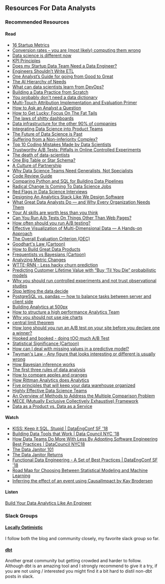 ## Resources For Data Analysts

### Recommended Resources
#### Read
- [16 Startup Metrics](https://a16z.com/2015/08/21/16-metrics/)
- [Conversion rates – you are (most likely) computing them wrong](https://erikbern.com/2017/05/23/conversion-rates-you-are-most-likely-computing-them-wrong.html)
- [Data science is different now](https://veekaybee.github.io/2019/02/13/data-science-is-different/)
- [KPI Principles](https://www.locallyoptimistic.com/post/kpis/)
- [Does my Startup Data Team Need a Data Engineer?](https://blog.fishtownanalytics.com/does-my-startup-data-team-need-a-data-engineer-b6f4d68d7da9)
- [Engineers Shouldn’t Write ETL](https://multithreaded.stitchfix.com/blog/2016/03/16/engineers-shouldnt-write-etl/)
- [One Analyst’s Guide for going from Good to Great](https://blog.fishtownanalytics.com/one-analysts-guide-for-going-from-good-to-great-6697e67e37d9)
- [The AI Hierarchy of Needs](https://hackernoon.com/the-ai-hierarchy-of-needs-18f111fcc007)
- [What can data scientists learn from DevOps?](https://redmonk.com/dberkholz/2012/11/06/what-can-data-scientists-learn-from-devops/)
- [Building a Data Practice from Scratch](https://www.locallyoptimistic.com/post/building-a-data-practice/)
- [You probably don't need a data dictionary](https://www.locallyoptimistic.com/post/data_dictionaries/)
- [Multi-Touch Attribution Implementation and Evaluation Primer](https://www.iab.com/wp-content/uploads/2017/04/IAB_Multi-Touch_Attribution_Primer_2017-04.pdf)
- [How to Ask an Analyst a Question](https://mode.com/blog/how-to-ask-an-analyst-a-question)
- [How to Get Lucky: Focus On The Fat Tails](https://taylorpearson.me/luck/)
- [The laws of shitty dashboards](http://attackwithnumbers.com/the-laws-of-shitty-dashboard)
- [Data infrastructure for the other 90% of companies](https://www.slideshare.net/martinloetzsch/data-infrastructure-for-the-other-90-of-companies)
- [Integrating Data Science into Product Teams](https://medium.com/@TweetAnnaMarie/integrating-data-science-into-product-teams-a-brief-primer-b2841236384b)
- [The Future of Data Science is Past](http://koaning.io/posts/the-future-is-past/)
- [Suffering from a Non-inferiority Complex?](https://multithreaded.stitchfix.com/blog/2019/05/06/noninferiority/)
- [Top 10 Coding Mistakes Made by Data Scientists](https://towardsdatascience.com/top-10-coding-mistakes-made-by-data-scientists-bb5bc82faaee)
- [Trustworthy A/B Tests: Pitfalls in
Online Controlled Experiments](https://exp-platform.com/Documents/2017-05-17EmetricsControlledExperimentsPitfallsKohaviNR.pdf)
- [The death of data-scientists](https://medium.com/analytics-and-data/the-death-of-data-scientists-2d0d3289fba5)
- [One Big Table or Star Schema?](https://fivetran.com/blog/obt-star-schema)
- [A Culture of Partnership](https://www.locallyoptimistic.com/post/culture_of_partnership/)
- [Why Data Science Teams Need Generalists, Not Specialists
](https://hbr.org/2019/03/why-data-science-teams-need-generalists-not-specialists)
- [Code Review Guide](https://github.com/thoughtbot/guides/tree/master/code-review)
- [Comparing Python and SQL for Building Data Pipelines](https://towardsdatascience.com/python-vs-sql-comparison-for-data-pipelines-8ca727b34032)
- [Radical Change Is Coming To Data Science Jobs](https://www.forbes.com/sites/forbestechcouncil/2019/03/01/radical-change-is-coming-to-data-science-jobs/#29a5ac09dfcc)
- [Red Flags in Data Science Interviews](https://hookedondata.org/red-flags-in-data-science-interviews/)
- [Designing An Analytics Stack Like We Design Software](https://mode.com/blog/designing-analytics-stacks-like-software)
- [What Great Data Analysts Do — and Why Every Organization Needs Them](https://hbr.org/2018/12/what-great-data-analysts-do-and-why-every-organization-needs-them)
- [Your AI skills are worth less than you think](https://www.kdnuggets.com/2019/01/your-ai-skills-worth-less-than-you-think.html)
- [Can You Run A/b Tests On Things Other Than Web Pages?](https://www.quora.com/Can-You-Run-A-b-Tests-On-Things-Other-Than-Web-Pages/answer/Ronny-Kohavi?ch=2&srid=OqGC)
- [How often should you run A/B testing?](https://www.quora.com/How-often-should-you-run-A-B-testing/answer/Ronny-Kohavi?ch=2&srid=OqGC)
- [Effective Visualization of Multi-Dimensional Data — A Hands-on Approach](https://medium.com/swlh/effective-visualization-of-multi-dimensional-data-a-hands-on-approach-b48f36a56ee8)
- [The Overall Evaluation Criterion (OEC)](https://onedrive.live.com/view.aspx?resid=8612090E610871E4!282179&ithint=file%2cdocx&authkey=!ANFGOBrhVt91ODk)
- [Goodhart's Law (Cartoon)](https://twitter.com/rshotton/status/1072073984500527109)
- [How to Build Great Data Products](https://hbr.org/2018/10/how-to-build-great-data-products)
- [Frequentists vs Bayesians (Cartoon)](https://xkcd.com/1132/)
- [Analyzing Metric Changes](https://medium.com/sequoia-capital/analyzing-metric-changes-c4144ee436a#---0-154)
- [WTTE-RNN - Less hacky churn prediction](https://ragulpr.github.io/2016/12/22/WTTE-RNN-Hackless-churn-modeling/)
- [Predicting Customer Lifetime Value with “Buy ‘Til You Die” probabilistic models](https://towardsdatascience.com/predicting-customer-lifetime-value-with-buy-til-you-die-probabilistic-models-in-python-f5cac78758d9)
- [Why you should run controlled experiments and not trust observational studies](https://www.nytimes.com/2018/08/06/upshot/employer-wellness-programs-randomized-trials.html)
- [Stop letting the data decide](http://www.nielshoven.com/stop-letting-the-data-decide)
- [PostgreSQL vs. pandas — how to balance tasks between server and client side](https://medium.com/carwow-product-engineering/sql-vs-pandas-how-to-balance-tasks-between-server-and-client-side-9e2f6c95677)
- [Building Analytics at 500px](https://medium.com/@samson_hu/building-analytics-at-500px-92e9a7005c83)
- [How to structure a high performance Analytics Team](https://towardsdatascience.com/how-to-structure-a-high-performance-analytics-team-f564c92a1aaa)
- [Why you should not use pie charts](https://twitter.com/MaxCRoser/status/857389434756505600)
- [central limit theorem](https://towardsdatascience.com/the-only-theorem-data-scientists-need-to-know-a50a263d013c)
- [How long should you run an A/B test on your site before you declare one a winner?](https://www.quora.com/How-long-should-you-run-an-A-B-test-on-your-site-before-you-declare-one-a-winner/answer/Ronny-Kohavi?share=1c83538b)
- [Hooked and booked - doing tOO much A/B Test](https://adactio.com/journal/13109)
- [Statistical Significance (Cartoon)](https://xkcd.com/882/)
- [How can I deal with missing values in a predictive model?](https://www.quora.com/How-can-I-deal-with-missing-values-in-a-predictive-model/answer/Claudia-Perlich?share=569f82a1)
- [Twyman's Law - Any figure that looks interesting or different is usually wrong](https://www.exp-platform.com/Documents/TwymansLaw.pdf)
- [How Bayesian inference works](http://brohrer.github.io/how_bayesian_inference_works.html)
- [The first three rules of data analysis](https://medium.com/@pete/the-first-three-rules-of-data-analysis-52b1dc9ad321#.ho9q9qw5k)
- [How to compare apples and oranges](https://clevertap.com/blog/how-to-compare-apples-and-oranges-part-i/)
- [How Rittman Analytics does Analytics](https://rittmananalytics.com/blog/2019/5/7/how-rittman-analytics)
- [Five principles that will keep your data warehouse organized](https://blog.fishtownanalytics.com/five-principles-that-will-keep-your-data-warehouse-organized-9c3d29caf6ce)
- [Highly Effective Data Science Teams](https://medium.com/mit-media-lab/highly-effective-data-science-teams-e90bb13bb709#.k4eypwyjj)
- [An Overview of Methods to Address the Multiple Comparison Problem](https://towardsdatascience.com/an-overview-of-methods-to-address-the-multiple-comparison-problem-310427b3ba92)
- [MECE (Mutually Exclusive Collectively Exhaustive) Framework](https://www.slideshare.net/caseinterview/mece-116332446)
- [Data as a Product vs. Data as a Service](https://medium.com/@itunpredictable/data-as-a-product-vs-data-as-a-service-d9f7e622dc55)

#### Watch
- [KISS: Keep it SQL, Stupid | DataEngConf SF '18
](https://www.youtube.com/watch?v=9VNh11qSfAo)
- [Building Data Tools that Work | Data Council NYC '18](https://www.youtube.com/watch?v=prcz0ubTAAg)
- [How Data Teams Do More With Less By Adopting Software Engineering Best Practices | DataCouncil NYC18](https://www.youtube.com/watch?v=eu623QBwakc)
- [The Data Janitor 101](https://www.youtube.com/watch?v=oKWmg3oBJgc)
- [The Data Janitor Returns](https://www.youtube.com/watch?v=LTJNnlBBzuw)
- [Functional Data Engineering - A Set of Best Practices | DataEngConf SF '18](https://www.youtube.com/watch?v=4Spo2QRTz1k)
- [Road Map for Choosing Between Statistical Modeling and Machine Learning
](https://www.fharrell.com/post/stat-ml/)
- [Inferring the effect of an event using CausalImpact by Kay Brodersen
](https://www.youtube.com/watch?v=GTgZfCltMm8)

#### Listen
[Build Your Data Analytics Like An Engineer](https://www.dataengineeringpodcast.com/dbt-data-analytics-episode-81/)



### Slack Groups
#### [Locally Optimistic](https://www.locallyoptimistic.com/community/)
I follow both the blog and community closely, my favorite slack group so far.

#### [dbt](https://slack.getdbt.com/)
Another great community but getting crowded and harder to follow. Although dbt is an amazing tool and I strongly recommend to give it a try, if you are not using / interested you might find it a bit hard to distil non-dbt posts in slack.
